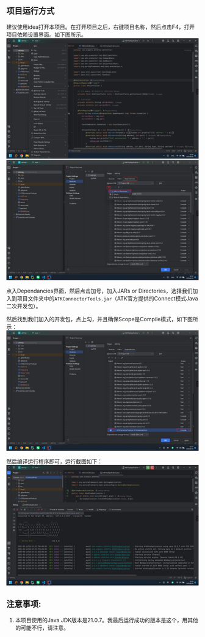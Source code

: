 ## 项目运行方式

建议使用idea打开本项目。在打开项目之后，右键项目名称，然后点击F4，打开项目依赖设置界面。如下图所示。
![alt text](figures/image.png)
![alt text](figures/image-1.png)

点入Dependancies界面，然后点击加号，加入JARs or Directories，选择我们加入到项目文件夹中的`ATKConnectorTools.jar`（ATK官方提供的Connect模式Java二次开发包）。

然后找到我们加入的开发包，点上勾，并且确保Scope是Compile模式，如下图所示：
![alt text](figures/image-2.png)

然后编译运行程序即可，运行截图如下：
![alt text](figures/image-3.png)

## 注意事项:

1. 本项目使用的Java JDK版本是21.0.7。我最后运行成功的版本是这个，用其他的可能不行，请注意。